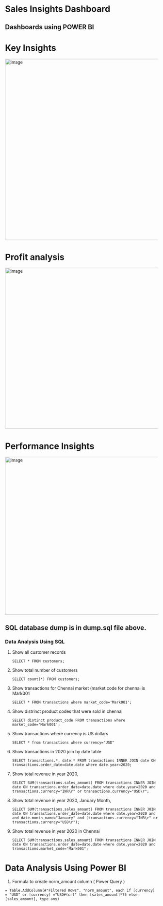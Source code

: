 # Sales Insights Dashboard

## Dashboards using POWER BI

# Key Insights

<img width="594" alt="image" src="https://github.com/user-attachments/assets/9d775db0-4339-450c-a1af-f6a1fed77724" />

# Profit analysis

<img width="528" alt="image" src="https://github.com/user-attachments/assets/dcd75b82-3e4b-4d49-92dc-5c1364852f30" />

# Performance Insights

<img width="518" alt="image" src="https://github.com/user-attachments/assets/c97c8b75-0cde-40f6-a927-2cea53b52697" />


## SQL database dump is in dump.sql file above.

### Data Analysis Using SQL

1. Show all customer records

    `SELECT * FROM customers;`

2. Show total number of customers

    `SELECT count(*) FROM customers;`

3. Show transactions for Chennai market (market code for chennai is Mark001

    `SELECT * FROM transactions where market_code='Mark001';`

4. Show distrinct product codes that were sold in chennai

    `SELECT distinct product_code FROM transactions where market_code='Mark001';`

5. Show transactions where currency is US dollars

    `SELECT * from transactions where currency="USD"`

6. Show transactions in 2020 join by date table

    `SELECT transactions.*, date.* FROM transactions INNER JOIN date ON transactions.order_date=date.date where date.year=2020;`

7. Show total revenue in year 2020,

    `SELECT SUM(transactions.sales_amount) FROM transactions INNER JOIN date ON transactions.order_date=date.date where date.year=2020 and transactions.currency="INR\r" or transactions.currency="USD\r";`
	
8. Show total revenue in year 2020, January Month,

    `SELECT SUM(transactions.sales_amount) FROM transactions INNER JOIN date ON transactions.order_date=date.date where date.year=2020 and and date.month_name="January" and (transactions.currency="INR\r" or transactions.currency="USD\r");`

9. Show total revenue in year 2020 in Chennai

    `SELECT SUM(transactions.sales_amount) FROM transactions INNER JOIN date ON transactions.order_date=date.date where date.year=2020
and transactions.market_code="Mark001";`


Data Analysis Using Power BI
============================

1. Formula to create norm_amount column ( Power Query )

`= Table.AddColumn(#"Filtered Rows", "norm_amount", each if [currency] = "USD" or [currency] ="USD#(cr)" then [sales_amount]*75 else [sales_amount], type any)`




